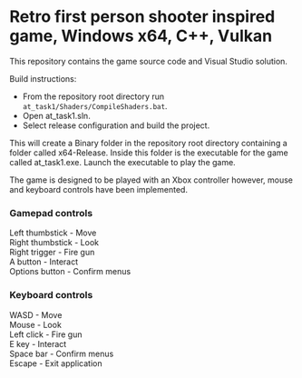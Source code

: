 # Retro first person shooter inspired game, Windows x64, C++, Vulkan

This repository contains the game source code and Visual Studio solution.

Build instructions:
- From the repository root directory run `at_task1/Shaders/CompileShaders.bat`.
- Open at_task1.sln.
- Select release configuration and build the project.

This will create a Binary folder in the repository root directory containing a folder called x64-Release. Inside this folder is the executable for the game called at_task1.exe. Launch the executable to play the game.

The game is designed to be played with an Xbox controller however, mouse and keyboard controls have been implemented. 

### Gamepad controls  
Left thumbstick - Move  
Right thumbstick - Look  
Right trigger - Fire gun  
A button - Interact  
Options button - Confirm menus  

### Keyboard controls  
WASD - Move  
Mouse - Look  
Left click - Fire gun  
E key - Interact  
Space bar - Confirm menus  
Escape - Exit application  
